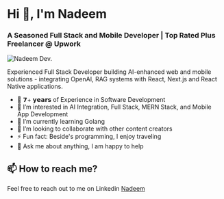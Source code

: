 <h1 align="left">Hi 👋, I'm Nadeem</h1>
<h3 align="left">A Seasoned Full Stack and Mobile Developer | Top Rated Plus Freelancer @ Upwork</h3>
<p align="left"> <img src="https://komarev.com/ghpvc/?username=nyousaf47&label=Profile+Views&color=blue&style=flat&base=100" alt="Nadeem Dev." /> </p>
<!-- <p><img align="center" src="https://github-readme-streak-stats.herokuapp.com/?user=nyousaf47" alt="Nadeem Dev." /></p>  -->


Experienced Full Stack Developer building AI-enhanced web and mobile solutions - integrating OpenAI, RAG systems with React, Next.js and React Native applications.

- 🔹 𝟳+ 𝘆𝗲𝗮𝗿𝘀 of Experience in Software Development
- 👀 I’m interested in AI Integration, Full Stack, MERN Stack, and Mobile App Development
- 🌱 I’m currently learning Golang
- 💞️ I’m looking to collaborate with other content creators
- ⚡ Fun fact: Beside's programming, I enjoy traveling
- 💬 Ask me about anything, I am happy to help

## 📫 How to reach me?
Feel free to reach out to me on Linkedin [Nadeem](https://www.linkedin.com/in/i-am-nadeem/)

<!---
nyousaf47/nyousaf47 is a ✨ special ✨ repository because its `README.md` (this file) appears on your GitHub profile.
You can click the Preview link to take a look at your changes.
--->
